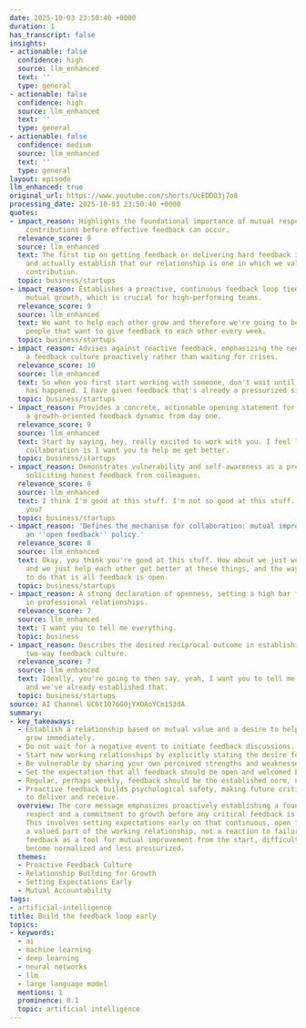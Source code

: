 ```yaml
---
date: 2025-10-03 23:50:40 +0000
duration: 1
has_transcript: false
insights:
- actionable: false
  confidence: high
  source: llm_enhanced
  text: ''
  type: general
- actionable: false
  confidence: high
  source: llm_enhanced
  text: ''
  type: general
- actionable: false
  confidence: medium
  source: llm_enhanced
  text: ''
  type: general
layout: episode
llm_enhanced: true
original_url: https://www.youtube.com/shorts/UcEDDO3j7o8
processing_date: 2025-10-03 23:50:40 +0000
quotes:
- impact_reason: Highlights the foundational importance of mutual respect and valuing
    contributions before effective feedback can occur.
  relevance_score: 9
  source: llm_enhanced
  text: The first tip on getting feedback or delivering hard feedback is first go
    and actually establish that our relationship is one in which we value each other's
    contribution.
  topic: business/startups
- impact_reason: Establishes a proactive, continuous feedback loop tied directly to
    mutual growth, which is crucial for high-performing teams.
  relevance_score: 9
  source: llm_enhanced
  text: We want to help each other grow and therefore we're going to be the kind of
    people that want to give feedback to each other every week.
  topic: business/startups
- impact_reason: Advises against reactive feedback, emphasizing the need to build
    a feedback culture proactively rather than waiting for crises.
  relevance_score: 10
  source: llm_enhanced
  text: So when you first start working with someone, don't wait until something bad
    has happened. I have given feedback that's already a pressurized situation.
  topic: business/startups
- impact_reason: Provides a concrete, actionable opening statement for establishing
    a growth-oriented feedback dynamic from day one.
  relevance_score: 9
  source: llm_enhanced
  text: Start by saying, hey, really excited to work with you. I feel like our best
    collaboration is I want you to help me get better.
  topic: business/startups
- impact_reason: Demonstrates vulnerability and self-awareness as a prerequisite for
    soliciting honest feedback from colleagues.
  relevance_score: 8
  source: llm_enhanced
  text: I think I'm good at this stuff. I'm not so good at this stuff. What about
    you?
  topic: business/startups
- impact_reason: 'Defines the mechanism for collaboration: mutual improvement through
    an ''open feedback'' policy.'
  relevance_score: 8
  source: llm_enhanced
  text: Okay, you think you're good at this stuff. How about we just work together
    and we just help each other get better at these things, and the way we're going
    to do that is all feedback is open.
  topic: business/startups
- impact_reason: A strong declaration of openness, setting a high bar for transparency
    in professional relationships.
  relevance_score: 7
  source: llm_enhanced
  text: I want you to tell me everything.
  topic: business
- impact_reason: Describes the desired reciprocal outcome in establishing a healthy,
    two-way feedback culture.
  relevance_score: 7
  source: llm_enhanced
  text: Ideally, you're going to then say, yeah, I want you to tell me everything,
    and we've already established that.
  topic: business/startups
source: AI Channel UC6t1O76G0jYXOAoYCm153dA
summary:
- key_takeaways:
  - Establish a relationship based on mutual value and a desire to help each other
    grow immediately.
  - Do not wait for a negative event to initiate feedback discussions.
  - Start new working relationships by explicitly stating the desire for mutual improvement.
  - Be vulnerable by sharing your own perceived strengths and weaknesses first.
  - Set the expectation that all feedback should be open and welcomed by both parties.
  - Regular, perhaps weekly, feedback should be the established norm, not the exception.
  - Proactive feedback builds psychological safety, making future critical input easier
    to deliver and receive.
  overview: The core message emphasizes proactively establishing a foundation of mutual
    respect and a commitment to growth before any critical feedback is necessary.
    This involves setting expectations early on that continuous, open feedback is
    a valued part of the working relationship, not a reaction to failure. By framing
    feedback as a tool for mutual improvement from the start, difficult conversations
    become normalized and less pressurized.
  themes:
  - Proactive Feedback Culture
  - Relationship Building for Growth
  - Setting Expectations Early
  - Mutual Accountability
tags:
- artificial-intelligence
title: Build the feedback loop early
topics:
- keywords:
  - ai
  - machine learning
  - deep learning
  - neural networks
  - llm
  - large language model
  mentions: 1
  prominence: 0.1
  topic: artificial intelligence
---
```


<!-- Episode automatically generated from analysis data -->
<!-- Processing completed: 2025-10-03 23:50:40 UTC -->
